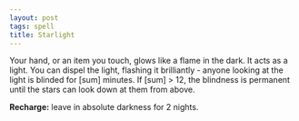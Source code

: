 ```yaml
---
layout: post
tags: spell
title: Starlight
---
```

Your hand, or an item you touch, glows like a flame in the dark. It acts as a light. You can dispel the light, flashing it brilliantly - anyone looking at the light is blinded for [sum] minutes. If [sum] > 12, the blindness is permanent until the stars can look down at them from above.

<b>Recharge:</b> leave in absolute darkness for 2 nights.
